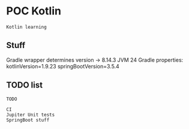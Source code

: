 # POC Kotlin
```  
Kotlin learning
```
## Stuff
Gradle wrapper determines version -> 8.14.3
JVM 24
Gradle properties:
kotlinVersion=1.9.23
springBootVersion=3.5.4

## TODO list
```
TODO

CI
Jupiter Unit tests
SpringBoot stuff
```